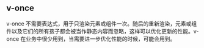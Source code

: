 
## v-once
v-once 不需要表达式，用于只渲染元素或组件一次。随后的重新渲染，元素或组件以及它们的所有孩子都会被当作静态内容而忽略，这样可以优化更新的性能。v-once 在业务中很少用到，当需要进一步优化性能的时候，可能会用到。